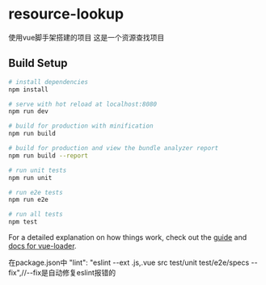# resource-lookup

使用vue脚手架搭建的项目
这是一个资源查找项目

## Build Setup

``` bash
# install dependencies
npm install

# serve with hot reload at localhost:8080
npm run dev

# build for production with minification
npm run build

# build for production and view the bundle analyzer report
npm run build --report

# run unit tests
npm run unit

# run e2e tests
npm run e2e

# run all tests
npm test
```

For a detailed explanation on how things work, check out the [guide](http://vuejs-templates.github.io/webpack/) and [docs for vue-loader](http://vuejs.github.io/vue-loader).

在package.json中
"lint": "eslint --ext .js,.vue src test/unit test/e2e/specs --fix",//--fix是自动修复eslint报错的
